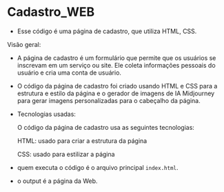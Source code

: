 # Cadastro_WEB

- Esse código é uma página de cadastro, que utiliza HTML, CSS.

Visão geral:

- A página de cadastro é um formulário que permite que os usuários se inscrevam em um serviço ou site. Ele coleta informações pessoais do usuário e cria uma conta de usuário.

- O código da página de cadastro foi criado usando HTML e CSS para a estrutura e estilo da página e o gerador de imagens de IA Midjourney para gerar imagens personalizadas para o cabeçalho da página.

- Tecnologias usadas:

    O código da página de cadastro usa as seguintes tecnologias:

    HTML: usado para criar a estrutura da página

    CSS: usado para estilizar a página

- quem executa o código é o arquivo principal `index.html`.

- o output é a página da Web.